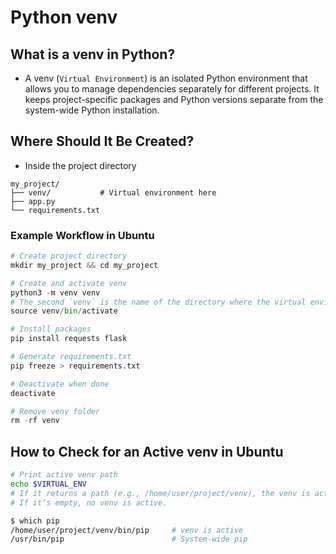 # Python venv

## What is a venv in Python?

- A venv (`Virtual Environment`) is an isolated Python environment that allows you to manage dependencies separately for different projects. It keeps project-specific packages and Python versions separate from the system-wide Python installation.

## Where Should It Be Created?

- Inside the project directory

```plaintext
my_project/
├── venv/           # Virtual environment here
├── app.py
└── requirements.txt
```

### Example Workflow in Ubuntu

```python
# Create project directory
mkdir my_project && cd my_project

# Create and activate venv
python3 -m venv venv        
# The second `venv` is the name of the directory where the virtual environment files will be stored. This can be renamed (e.g., .venv, env, myenv).
source venv/bin/activate

# Install packages
pip install requests flask

# Generate requirements.txt
pip freeze > requirements.txt

# Deactivate when done
deactivate

# Remove venv folder
rm -rf venv
```

## How to Check for an Active venv in Ubuntu

```bash
# Print active venv path
echo $VIRTUAL_ENV
# If it returns a path (e.g., /home/user/project/venv), the venv is active.
# If it’s empty, no venv is active.
```

```bash
$ which pip
/home/user/project/venv/bin/pip     # venv is active
/usr/bin/pip                        # System-wide pip
```
